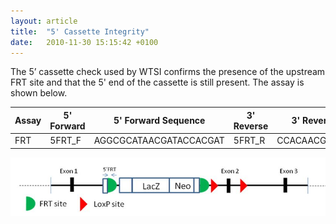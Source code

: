 ```yaml
---
layout: article
title:  "5' Cassette Integrity"
date:   2010-11-30 15:15:42 +0100
---
```


The 5’ cassette check used by WTSI confirms the presence of the upstream FRT site and that the 5' end of the cassette is still present. The assay is shown below.

|Assay  |  5' Forward | 5' Forward Sequence     | 3' Reverse | 3' Reverse Sequence  | Product Size |
|-------|-------------|-------------------------|------------|----------------------|--------------|
|FRT    | 5FRT_F      |  AGGCGCATAACGATACCACGAT | 5FRT_R     | CCACAACGGGTTCTTCTGTT | 204bp        |

![alt text][image-5-frt]

[image-5-frt]: /images/5-FRT.jpg "5 FRT"
